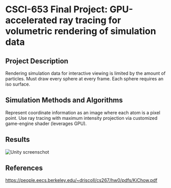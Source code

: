 # CSCI-653 Final Project: GPU-accelerated ray tracing for volumetric rendering of simulation data

## Project Description
Rendering simulation data for interactive viewing is limited by the amount of particles. Must draw every sphere at every frame. Each sphere requires an iso surface.

## Simulation Methods and Algorithms

Represent coordinate information as an image where each atom is a pixel point.
Use ray tracing with maximum intensity projection via customized game-engine shader (leverages GPU).

## Results

![Unity screenschot](/img.png)

## References

https://people.eecs.berkeley.edu/~driscoll/cs267/hw0/pdfs/KiChow.pdf
